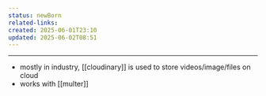 ```yaml
---
status: newBorn
related-links: 
created: 2025-06-01T23:10
updated: 2025-06-02T08:51
---
```

---

- mostly in industry, [[cloudinary]] is used to store videos/image/files on cloud
- works with [[multer]]

